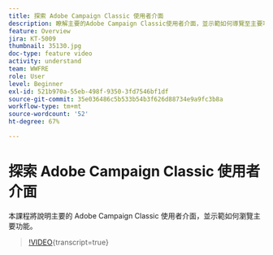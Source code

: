 ```yaml
---
title: 探索 Adobe Campaign Classic 使用者介面
description: 瞭解主要的Adobe Campaign Classic使用者介面，並示範如何導覽至主要功能。
feature: Overview
jira: KT-5009
thumbnail: 35130.jpg
doc-type: feature video
activity: understand
team: WWFRE
role: User
level: Beginner
exl-id: 521b970a-55eb-498f-9350-3fd7546bf1df
source-git-commit: 35e036486c5b533b54b3f626d88734e9a9fc3b8a
workflow-type: tm+mt
source-wordcount: '52'
ht-degree: 67%

---
```


# 探索 Adobe Campaign Classic 使用者介面

本課程將說明主要的 Adobe Campaign Classic 使用者介面，並示範如何瀏覽主要功能。

>[!VIDEO](https://video.tv.adobe.com/v/35130?quality=12&learn=on){transcript=true}
